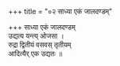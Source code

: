 +++
title = "०२ साध्या एकं जालदण्डम्"

+++
साध्या एकं जालदण्डम्  
उद्यत्य यन्त्य् ओजसा ।  
रुद्रा द्वितीयं वसवस् तृतीयम्  
आदित्यैर् एक उद्यतः ॥
